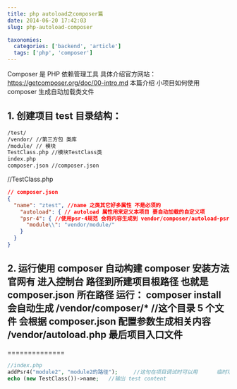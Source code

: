 ```yaml
---
title: php autoload之composer篇
date: 2014-06-20 17:42:03
slug: php-autoload-composer

taxonomies:
  categories: ['backend', 'article']
  tags: ['php', 'composer']
---
```


Composer 是 PHP 依赖管理工具 具体介绍官方网站： https://getcomposer.org/doc/00-intro.md 本篇介绍 小项目如何使用 composer 生成自动加载类文件

## 1. 创建项目 test 目录结构：

```sh
/test/
/vendor/ //第三方包 类库
/module/ // 模块
TestClass.php //模块TestClass类
index.php
composer.json //composer.json
```

//TestClass.php

```json
// composer.json
{
  "name": "ztest", //name 之类其它好多属性 不是必须的
    "autoload": { // autoload 属性用来定义本项目 要自动加载的自定义项
    "psr-4": { //使用psr-4规范 会将内容生成到 vendor/composer/autoload-psr4.php 文件中
      "module\\": "vendor/module/"
    }
  }
}
```

## 2. 运行使用 composer 自动构建 composer 安装方法官网有 进入控制台 路径到所建项目根路径 也就是 composer.json 所在路径 运行： composer install 会自动生成 /vendor/composer/\* //这个目录 5 个文件 会根据 composer.json 配置参数生成相关内容 /vendor/autoload.php 最后项目入口文件

==============

```php
//index.php
addPsr4("module2", "module2的路径");     //这句在项目调试时可以用      临时增加新的命名空间
echo (new TestClass())->name;   //输出 test content
```
